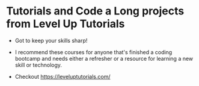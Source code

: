 # Tutorials and Code a Long projects from Level Up Tutorials

- Got to keep your skills sharp!

- I recommend these courses for anyone that's finished a coding bootcamp and needs either a refresher or a resource for learning a new skill or technology.

- Checkout https://leveluptutorials.com/ 
